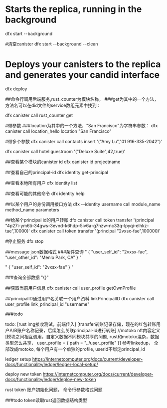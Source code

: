 

# Starts the replica, running in the background
dfx start --background

#清空canister
dfx start --background --clean

# Deploys your canisters to the replica and generates your candid interface
dfx deploy

##命令行调用后端服务,rust_counter为模块名称，
###get为其中的一个方法，方法名可以在did文件的service数组元素中找到：

dfx canister call rust_counter get

#带参数 
###location为其中的一个方法，"San Francisco"为字符串参数：
dfx canister call location_hello location "San Francisco"

#带多个参数
dfx canister call contacts insert '("Amy Lu","01 916-335-2042")'

dfx canister call hotel guestroom '("Deluxe Suite",42,true)'


##查看某个模块的canister id
dfx canister id projectname 

##查看自己的principal-id
dfx identity get-principal

##查看本地所有用户
dfx identity list

##查看可能的其他命令
dfx identity help

##以某个用户的身份调用接口方法
dfx --identity username call module_name method_name parameters

##给某个principal id的用户转账
dfx canister call token transfer '(principal "4p27i-ym6ti-34gws-3evnd-k6hdp-5iv6a-g7hzw-nc33q-lpyqi-elhkz-tae",10000)'
dfx canister call token transfer '(principal "2vxsx-fae",100000)'

#停止服务
dfx stop

##message json数据格式
###条件查询
"
{
            \"user_self_id\": \"2vxsx-fae\",
            \"user_other_id\": \"Menlo Park, CA\"
  }
"

"
{
            \"user_self_id\": \"2vxsx-fae\"
              }
"

###查询全部数据
"{}"

##获取当前用户信息
dfx canister call user_profile getOwnProfile

##principalID通过用户名关联一个用户资料
linkPrincipalID
dfx canister call user_profile link_principal_id "username"

###todo

todo: 
[rust img接收测试，前端传入]
[transfer转账记录存储，现在的红包转账用户A/B账户名称记录，后续怎么关联principal-id进行转账]
//motoko nft内容定义
[模块之间相互调用，自定义数据不同模块共享的问题, rust和motoko混杂，数据类型怎么共享，
user_profile = { path = "../user_profile" }]
参考linkedup， 全部改成motoko, 每个用户有一个单独的profile, userid不绑定principal_id


ledger setup
https://internetcomputer.org/docs/current/developer-docs/functionality/ledger/ledger-local-setup/

deploy new token 
https://internetcomputer.org/docs/current/developer-docs/functionality/ledger/deploy-new-token


rust token 账户初始化问题， 命令行参数格式问题

###todo
token读取rust返回数据结构类型
